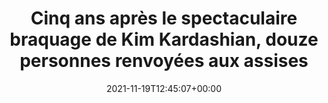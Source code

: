 ---
title: Cinq ans après le spectaculaire braquage de Kim Kardashian, douze personnes renvoyées aux assises
date: 2021-11-19T12:45:07+00:00
concerned:
  - joseph-hazan
  - margot-pugliese
press:
  title: L‘Express
  url: https://www.lexpress.fr/actualites/1/societe/cinq-ans-apres-le-spectaculaire-braquage-de-kim-kardashian-douze-personnes-renvoyees-aux-assises_2162721.html
---